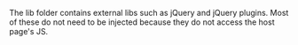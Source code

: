 The lib folder contains external libs such as jQuery and jQuery plugins. Most of these do not need to be injected because they do not access the host page's JS.

